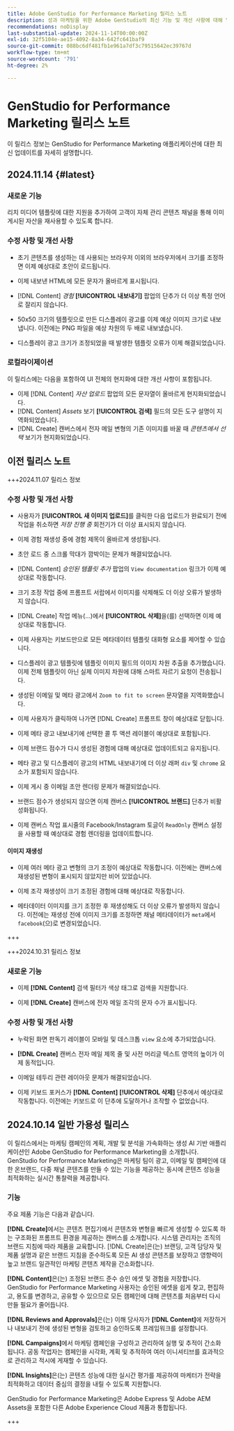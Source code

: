 ```yaml
---
title: Adobe GenStudio for Performance Marketing 릴리스 노트
description: 성과 마케팅을 위한 Adobe GenStudio의 최신 기능 및 개선 사항에 대해 알아봅니다.
recommendations: noDisplay
last-substantial-update: 2024-11-14T00:00:00Z
exl-id: 32f5104e-ae15-4092-8a34-642fc641baf9
source-git-commit: 088bc6df481fb1e961a7df3c79515642ec39767d
workflow-type: tm+mt
source-wordcount: '791'
ht-degree: 2%

---
```


# GenStudio for Performance Marketing 릴리스 노트

이 릴리스 정보는 GenStudio for Performance Marketing 애플리케이션에 대한 최신 업데이트를 자세히 설명합니다.

## 2024.11.14 {#latest}

### 새로운 기능

리치 미디어 템플릿에 대한 지원을 추가하여 고객이 자체 관리 콘텐츠 채널을 통해 이미 게시된 자산을 재사용할 수 있도록 합니다. <!-- GS-6107 -->

### 수정 사항 및 개선 사항

* 초기 콘텐츠를 생성하는 데 사용되는 브라우저 이외의 브라우저에서 크기를 조정하면 이제 예상대로 초안이 로드됩니다. <!-- GS-7204 -->

* 이제 내보낸 HTML에 모든 문자가 올바르게 표시됩니다. <!-- GS-7246 -->

* [!DNL Content] _경험_ **[!UICONTROL 내보내기]** 팝업의 단추가 더 이상 특정 언어로 잘리지 않습니다. <!-- GS-6873 -->

* 50x50 크기의 템플릿으로 만든 디스플레이 광고를 이제 예상 이미지 크기로 내보냅니다. 이전에는 PNG 파일을 예상 차원의 두 배로 내보냈습니다. <!-- GS-7192 -->

* 디스플레이 광고 크기가 조정되었을 때 발생한 템플릿 오류가 이제 해결되었습니다. <!-- GS-7322 -->

### 로컬라이제이션

이 릴리스에는 다음을 포함하여 UI 전체의 현지화에 대한 개선 사항이 포함됩니다.

* 이제 [!DNL Content] _자산 업로드_ 팝업의 모든 문자열이 올바르게 현지화되었습니다. <!-- GS-6872 6770 -->
* [!DNL Content] _Assets_ 보기 **[!UICONTROL 검색]** 필드의 모든 도구 설명이 지역화되었습니다. <!-- GS-6879 -->
* [!DNL Create] 캔버스에서 전자 메일 변형의 기존 이미지를 바꿀 때 _콘텐츠에서 선택_ 보기가 현지화되었습니다. <!-- GS-6906 -->

## 이전 릴리스 노트

+++2024.11.07 릴리스 정보

### 수정 사항 및 개선 사항

* 사용자가 **[!UICONTROL 새 이미지 업로드]**&#x200B;를 클릭한 다음 업로드가 완료되기 전에 작업을 취소하면 _저장 진행 중_ 회전기가 더 이상 표시되지 않습니다. <!-- GS-6780 -->

* 이제 경험 재생성 중에 경험 제목이 올바르게 생성됩니다. <!-- GS-7006 -->

* 초안 로드 중 스크롤 막대가 깜박이는 문제가 해결되었습니다. <!-- GS-5587 -->

* [!DNL Content] _승인된 템플릿 추가_ 팝업의 `View documentation` 링크가 이제 예상대로 작동합니다. <!-- GS-6881 -->

* 크기 조정 작업 중에 프롬프트 서랍에서 이미지를 삭제해도 더 이상 오류가 발생하지 않습니다. <!-- GS-7115 7009 -->

* [!DNL Create] 작업 메뉴(...)에서 **[!UICONTROL 삭제]**&#x200B;을(를) 선택하면 이제 예상대로 작동합니다. <!-- GS-6871 -->

* 이제 사용자는 키보드만으로 모든 메타데이터 템플릿 대화형 요소를 제어할 수 있습니다. <!-- GS-4066 -->

* 디스플레이 광고 템플릿에 템플릿 이미지 필드의 이미지 차원 추출을 추가했습니다. 이제 전체 템플릿이 아닌 실제 이미지 차원에 대해 스마트 자르기 요청이 전송됩니다. <!-- GS-6926 -->

* 생성된 이메일 및 메타 광고에서 `Zoom to fit to screen` 문자열을 지역화했습니다. <!-- GS-5063 -->

* 이제 사용자가 클릭하여 나가면 [!DNL Create] 프롬프트 창이 예상대로 닫힙니다. <!-- GS-5254 -->

* 이제 메타 광고 내보내기에 선택한 콜 투 액션 레이블이 예상대로 포함됩니다. <!-- GS-6504 -->

* 이제 브랜드 점수가 다시 생성된 경험에 대해 예상대로 업데이트되고 유지됩니다. <!-- GS-6535 -->

* 메타 광고 및 디스플레이 광고의 HTML 내보내기에 더 이상 래퍼 `div` 및 `chrome` 요소가 포함되지 않습니다. <!-- GS-7116 -->

* 이제 게시 중 이메일 초안 렌더링 문제가 해결되었습니다. <!-- GS-6394 -->

* 브랜드 점수가 생성되지 않으면 이제 캔버스 **[!UICONTROL 브랜드]** 단추가 비활성화됩니다. <!-- GS-6429 -->

* 이제 캔버스 작업 표시줄의 Facebook/Instagram 토글이 `ReadOnly` 캔버스 설정을 사용할 때 예상대로 경험 렌더링을 업데이트합니다. <!-- GS-7039 -->

#### 이미지 재생성

* 이제 여러 메타 광고 변형의 크기 조정이 예상대로 작동합니다. 이전에는 캔버스에 재생성된 변형이 표시되지 않았지만 비어 있었습니다. <!-- GS-7010 -->

* 이제 조각 재생성이 크기 조정된 경험에 대해 예상대로 작동합니다. <!-- GS-6836 -->

* 메타데이터 이미지를 크기 조정한 후 재생성해도 더 이상 오류가 발생하지 않습니다. 이전에는 재생성 전에 이미지 크기를 조정하면 채널 메타데이터가 `meta`에서 `facebook`(으)로 변경되었습니다. <!-- GS-7042 -->

+++

+++2024.10.31 릴리스 정보

### 새로운 기능

* 이제 **[!DNL Content]** 검색 필터가 색상 태그로 검색을 지원합니다. <!-- GS-5501 -->

* 이제 **[!DNL Create]** 캔버스에 전자 메일 조각의 문자 수가 표시됩니다. <!-- GS-5819 -->

### 수정 사항 및 개선 사항

* 누락된 화면 판독기 레이블이 모바일 및 데스크톱 `view` 요소에 추가되었습니다. <!-- GS-5624 4729 -->

* **[!DNL Create]** 캔버스 전자 메일 제목 줄 및 사전 머리글 텍스트 영역의 높이가 이제 동적입니다. <!-- GS-6258 -->

* 이메일 테두리 관련 레이아웃 문제가 해결되었습니다. <!-- GS-6631 -->

* 이제 키보드 포커스가 **[!DNL Content]** **[!UICONTROL 삭제]** 단추에서 예상대로 작동합니다. 이전에는 키보드로 이 단추에 도달하거나 조작할 수 없었습니다.  <!-- GS-4065 -->

## 2024.10.14 일반 가용성 릴리스

이 릴리스에서는 마케팅 캠페인의 계획, 개발 및 분석을 가속화하는 생성 AI 기반 애플리케이션인 Adobe GenStudio for Performance Marketing을 소개합니다. GenStudio for Performance Marketing은 마케팅 팀이 광고, 이메일 및 캠페인에 대한 온브랜드, 다중 채널 콘텐츠를 만들 수 있는 기능을 제공하는 동시에 콘텐츠 성능을 최적화하는 실시간 통찰력을 제공합니다.

### 기능

주요 제품 기능은 다음과 같습니다.

**[!DNL Create]**&#x200B;에서는 콘텐츠 편집기에서 콘텐츠와 변형을 빠르게 생성할 수 있도록 하는 구조화된 프롬프트 환경을 제공하는 캔버스를 소개합니다. 시스템 관리자는 조직의 브랜드 지침에 따라 제품을 교육합니다. [!DNL Create]은(는) 브랜딩, 고객 담당자 및 제품 설명과 같은 브랜드 지침을 준수하도록 모든 AI 생성 콘텐츠를 보장하고 영향력이 높고 브랜드 일관적인 마케팅 콘텐츠 제작을 간소화합니다.

**[!DNL Content]**&#x200B;은(는) 조정된 브랜드 준수 승인 에셋 및 경험을 저장합니다. GenStudio for Performance Marketing 사용자는 승인된 에셋을 쉽게 찾고, 편집하고, 용도를 변경하고, 공유할 수 있으므로 모든 캠페인에 대해 콘텐츠를 처음부터 다시 만들 필요가 줄어듭니다.

**[!DNL Reviews and Approvals]**&#x200B;은(는) 이해 당사자가 **[!DNL Content]**&#x200B;에 저장하거나 내보내기 전에 생성된 변형을 검토하고 승인하도록 프레임워크를 설정합니다.

**[!DNL Campaigns]**&#x200B;에서 마케팅 캠페인을 구성하고 관리하여 실행 및 추적이 간소화됩니다. 공동 작업자는 캠페인을 시각화, 계획 및 추적하여 여러 이니셔티브를 효과적으로 관리하고 적시에 게재할 수 있습니다.

**[!DNL Insights]**&#x200B;은(는) 콘텐츠 성능에 대한 실시간 평가를 제공하여 마케터가 전략을 최적화하고 데이터 중심의 결정을 내릴 수 있도록 지원합니다.

GenStudio for Performance Marketing은 Adobe Express 및 Adobe AEM Assets을 포함한 다른 Adobe Experience Cloud 제품과 통합됩니다.

+++
